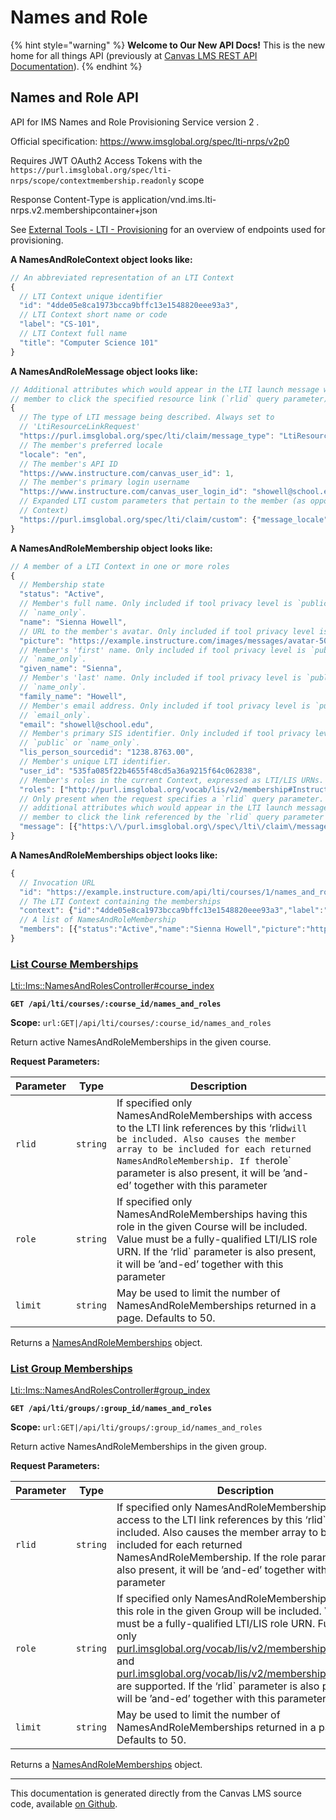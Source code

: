 # Names and Role

{% hint style="warning" %}
**Welcome to Our New API Docs!** This is the new home for all things API (previously at [Canvas LMS REST API Documentation](https://api.instructure.com)).
{% endhint %}

## Names and Role API

API for IMS Names and Role Provisioning Service version 2 .

Official specification: https://www.imsglobal.org/spec/lti-nrps/v2p0

Requires JWT OAuth2 Access Tokens with the `https://purl.imsglobal.org/spec/lti-nrps/scope/contextmembership.readonly` scope

Response Content-Type is application/vnd.ims.lti-nrps.v2.membershipcontainer+json

See [External Tools - LTI - Provisioning](../external-tools/lti/file.provisioning) for an overview of endpoints used for provisioning.

**A NamesAndRoleContext object looks like:**

```js
// An abbreviated representation of an LTI Context
{
  // LTI Context unique identifier
  "id": "4dde05e8ca1973bcca9bffc13e1548820eee93a3",
  // LTI Context short name or code
  "label": "CS-101",
  // LTI Context full name
  "title": "Computer Science 101"
}
```

**A NamesAndRoleMessage object looks like:**

```js
// Additional attributes which would appear in the LTI launch message were this
// member to click the specified resource link (`rlid` query parameter)
{
  // The type of LTI message being described. Always set to
  // 'LtiResourceLinkRequest'
  "https://purl.imsglobal.org/spec/lti/claim/message_type": "LtiResourceLinkRequest",
  // The member's preferred locale
  "locale": "en",
  // The member's API ID
  "https://www.instructure.com/canvas_user_id": 1,
  // The member's primary login username
  "https://www.instructure.com/canvas_user_login_id": "showell@school.edu",
  // Expanded LTI custom parameters that pertain to the member (as opposed to the
  // Context)
  "https://purl.imsglobal.org/spec/lti/claim/custom": {"message_locale":"en","person_address_timezone":"America\/Denver"}
}
```

**A NamesAndRoleMembership object looks like:**

```js
// A member of a LTI Context in one or more roles
{
  // Membership state
  "status": "Active",
  // Member's full name. Only included if tool privacy level is `public` or
  // `name_only`.
  "name": "Sienna Howell",
  // URL to the member's avatar. Only included if tool privacy level is `public`.
  "picture": "https://example.instructure.com/images/messages/avatar-50.png",
  // Member's 'first' name. Only included if tool privacy level is `public` or
  // `name_only`.
  "given_name": "Sienna",
  // Member's 'last' name. Only included if tool privacy level is `public` or
  // `name_only`.
  "family_name": "Howell",
  // Member's email address. Only included if tool privacy level is `public` or
  // `email_only`.
  "email": "showell@school.edu",
  // Member's primary SIS identifier. Only included if tool privacy level is
  // `public` or `name_only`.
  "lis_person_sourcedid": "1238.8763.00",
  // Member's unique LTI identifier.
  "user_id": "535fa085f22b4655f48cd5a36a9215f64c062838",
  // Member's roles in the current Context, expressed as LTI/LIS URNs.
  "roles": ["http://purl.imsglobal.org/vocab/lis/v2/membership#Instructor", "http://purl.imsglobal.org/vocab/lis/v2/membership#ContentDeveloper"],
  // Only present when the request specifies a `rlid` query parameter. Contains
  // additional attributes which would appear in the LTI launch message were this
  // member to click the link referenced by the `rlid` query parameter
  "message": [{"https:\/\/purl.imsglobal.org\/spec\/lti\/claim\/message_type":"LtiResourceLinkRequest","locale":"en","https:\/\/www.instructure.com\/canvas_user_id":1,"https:\/\/www.instructure.com\/canvas_user_login_id":"showell@school.edu","https:\/\/purl.imsglobal.org\/spec\/lti\/claim\/custom":{"message_locale":"en","person_address_timezone":"America\/Denver"}}]
}
```

**A NamesAndRoleMemberships object looks like:**

```js
{
  // Invocation URL
  "id": "https://example.instructure.com/api/lti/courses/1/names_and_roles?tlid=f91ca4d8-fa84-4a9b-b08e-47d5527416b0",
  // The LTI Context containing the memberships
  "context": {"id":"4dde05e8ca1973bcca9bffc13e1548820eee93a3","label":"CS-101","title":"Computer Science 101"},
  // A list of NamesAndRoleMembership
  "members": [{"status":"Active","name":"Sienna Howell","picture":"https:\/\/example.instructure.com\/images\/messages\/avatar-50.png","given_name":"Sienna","family_name":"Howell","email":"showell@school.edu","lis_person_sourcedid":"1238.8763.00","user_id":"535fa085f22b4655f48cd5a36a9215f64c062838","roles":["http:\/\/purl.imsglobal.org\/vocab\/lis\/v2\/membership#Instructor","http:\/\/purl.imsglobal.org\/vocab\/lis\/v2\/membership#ContentDeveloper"],"message":[{"https:\/\/purl.imsglobal.org\/spec\/lti\/claim\/message_type":"LtiResourceLinkRequest","locale":"en","https:\/\/www.instructure.com\/canvas_user_id":1,"https:\/\/www.instructure.com\/canvas_user_login_id":"showell@school.edu","https:\/\/purl.imsglobal.org\/spec\/lti\/claim\/custom":{"message_locale":"en","person_address_timezone":"America\/Denver"}}]}, {"status":"Active","name":"Terrence Walls","picture":"https:\/\/example.instructure.com\/images\/messages\/avatar-51.png","given_name":"Terrence","family_name":"Walls","email":"twalls@school.edu","lis_person_sourcedid":"5790.3390.11","user_id":"86157096483e6b3a50bfedc6bac902c0b20a824f","roles":["http:\/\/purl.imsglobal.org\/vocab\/lis\/v2\/membership#Learner"],"message":[{"https:\/\/purl.imsglobal.org\/spec\/lti\/claim\/message_type":"LtiResourceLinkRequest","locale":"de","https:\/\/www.instructure.com\/canvas_user_id":2,"https:\/\/www.instructure.com\/canvas_user_login_id":"twalls@school.edu","https:\/\/purl.imsglobal.org\/spec\/lti\/claim\/custom":{"message_locale":"en","person_address_timezone":"Europe\/Berlin"}}]}]
}
```

### [List Course Memberships](#method.lti/ims/names_and_roles.course_index) <a href="#method.lti-ims-names_and_roles.course_index" id="method.lti-ims-names_and_roles.course_index"></a>

[Lti::Ims::NamesAndRolesController#course_index](https://github.com/instructure/canvas-lms/blob/master/app/controllers/lti/ims/names_and_roles_controller.rb)

**`GET /api/lti/courses/:course_id/names_and_roles`**

**Scope:** `url:GET|/api/lti/courses/:course_id/names_and_roles`

Return active NamesAndRoleMemberships in the given course.

**Request Parameters:**

| Parameter | Type     | Description                                                                                                                                                                                                                                                                                      |
| --------- | -------- | ------------------------------------------------------------------------------------------------------------------------------------------------------------------------------------------------------------------------------------------------------------------------------------------------ |
| `rlid`    | `string` | If specified only NamesAndRoleMemberships with access to the LTI link references by this ‘rlid`will be included. Also causes the member array to be included for each returned NamesAndRoleMembership. If the`role\` parameter is also present, it will be ’and-ed’ together with this parameter |
| `role`    | `string` | If specified only NamesAndRoleMemberships having this role in the given Course will be included. Value must be a fully-qualified LTI/LIS role URN. If the ‘rlid\` parameter is also present, it will be ’and-ed’ together with this parameter                                                    |
| `limit`   | `string` | May be used to limit the number of NamesAndRoleMemberships returned in a page. Defaults to 50.                                                                                                                                                                                                   |

Returns a [NamesAndRoleMemberships](#namesandrolememberships) object.

### [List Group Memberships](#method.lti/ims/names_and_roles.group_index) <a href="#method.lti-ims-names_and_roles.group_index" id="method.lti-ims-names_and_roles.group_index"></a>

[Lti::Ims::NamesAndRolesController#group_index](https://github.com/instructure/canvas-lms/blob/master/app/controllers/lti/ims/names_and_roles_controller.rb)

**`GET /api/lti/groups/:group_id/names_and_roles`**

**Scope:** `url:GET|/api/lti/groups/:group_id/names_and_roles`

Return active NamesAndRoleMemberships in the given group.

**Request Parameters:**

| Parameter | Type     | Description                                                                                                                                                                                                                                                                                                                                                                                                                                                                                                 |
| --------- | -------- | ----------------------------------------------------------------------------------------------------------------------------------------------------------------------------------------------------------------------------------------------------------------------------------------------------------------------------------------------------------------------------------------------------------------------------------------------------------------------------------------------------------- |
| `rlid`    | `string` | If specified only NamesAndRoleMemberships with access to the LTI link references by this ‘rlid\` will be included. Also causes the member array to be included for each returned NamesAndRoleMembership. If the role parameter is also present, it will be ’and-ed’ together with this parameter                                                                                                                                                                                                            |
| `role`    | `string` | If specified only NamesAndRoleMemberships having this role in the given Group will be included. Value must be a fully-qualified LTI/LIS role URN. Further, only [purl.imsglobal.org/vocab/lis/v2/membership#Member](http://purl.imsglobal.org/vocab/lis/v2/membership#Member) and [purl.imsglobal.org/vocab/lis/v2/membership#Manager](http://purl.imsglobal.org/vocab/lis/v2/membership#Manager) are supported. If the ‘rlid\` parameter is also present, it will be ’and-ed’ together with this parameter |
| `limit`   | `string` | May be used to limit the number of NamesAndRoleMemberships returned in a page. Defaults to 50.                                                                                                                                                                                                                                                                                                                                                                                                              |

Returns a [NamesAndRoleMemberships](#namesandrolememberships) object.

---

This documentation is generated directly from the Canvas LMS source code, available [on Github](https://github.com/instructure/canvas-lms).
